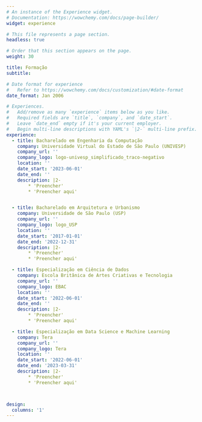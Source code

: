 ```yaml
---
# An instance of the Experience widget.
# Documentation: https://wowchemy.com/docs/page-builder/
widget: experience

# This file represents a page section.
headless: true

# Order that this section appears on the page.
weight: 30

title: Formação
subtitle:

# Date format for experience
#   Refer to https://wowchemy.com/docs/customization/#date-format
date_format: Jan 2006

# Experiences.
#   Add/remove as many `experience` items below as you like.
#   Required fields are `title`, `company`, and `date_start`.
#   Leave `date_end` empty if it's your current employer.
#   Begin multi-line descriptions with YAML's `|2-` multi-line prefix.
experience:
  - title: Bacharelado em Engenharia da Computação
    company: Universidade Virtual do Estado de São Paulo (UNIVESP)
    company_url: ''
    company_logo: logo-univesp_simplificado_traco-negativo
    location: ''
    date_start: '2023-06-01'
    date_end: ''
    description: |2-
        * 'Preencher'
        * 'Preencher aqui'


  - title: Bacharelado em Arquitetura e Urbanismo
    company: Universidade de São Paulo (USP)
    company_url: ''
    company_logo: logo_USP
    location: ''
    date_start: '2017-01-01'
    date_end: '2022-12-31'
    description: |2-
        * 'Preencher'
        * 'Preencher aqui'

  - title: Especialização em Ciência de Dados
    company: Escola Britânica de Artes Criativas e Tecnologia
    company_url: ''
    company_logo: EBAC
    location: ''
    date_start: '2022-06-01'
    date_end: ''
    description: |2-
        * 'Preencher'
        * 'Preencher aqui'

  - title: Especialização em Data Science e Machine Learning
    company: Tera
    company_url: ''
    company_logo: Tera
    location: ''
    date_start: '2022-06-01'
    date_end: '2023-03-31'
    description: |2-
        * 'Preencher'
        * 'Preencher aqui'



design:
  columns: '1'
---
```

